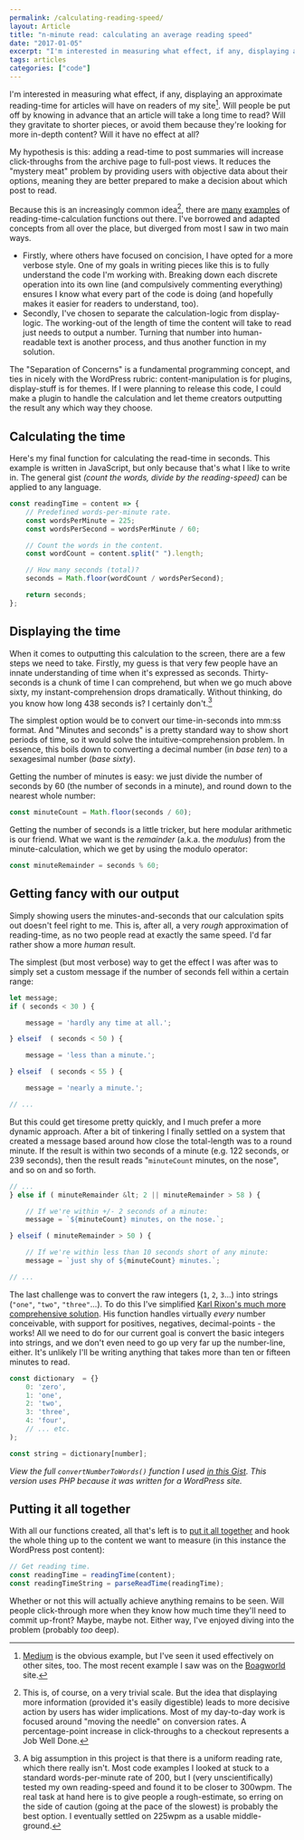 ```yaml
---
permalink: /calculating-reading-speed/
layout: Article
title: "n-minute read: calculating an average reading speed"
date: "2017-01-05"
excerpt: "I'm interested in measuring what effect, if any, displaying an approximate reading-time for articles will have on readers of my site."
tags: articles
categories: ["code"]
---
```


I'm interested in measuring what effect, if any, displaying an approximate reading-time for articles will have on readers of my site[^1]. Will people be put off by knowing in advance that an article will take a long time to read? Will they gravitate to shorter pieces, or avoid them because they're looking for more in-depth content? Will it have no effect at all?

My hypothesis is this: adding a read-time to post summaries will increase click-throughs from the archive page to full-post views. It reduces the "mystery meat" problem by providing users with objective data about their options, meaning they are better prepared to make a decision about which post to read.

Because this is an increasingly common idea[^2], there are [many](http://zurb.com/forrst/posts/Medium_like_estimated_reading_time_in_PHP-G6j) [examples](https://gist.github.com/mynameispj/3170442) of reading-time-calculation functions out there. I've borrowed and adapted concepts from all over the place, but diverged from most I saw in two main ways.

-   Firstly, where others have focused on concision, I have opted for a more verbose style. One of my goals in writing pieces like this is to fully understand the code I'm working with. Breaking down each discrete operation into its own line (and compulsively commenting everything) ensures I know what every part of the code is doing (and hopefully makes it easier for readers to understand, too).
-   Secondly, I've chosen to separate the calculation-logic from display-logic. The working-out of the length of time the content will take to read just needs to output a number. Turning that number into human-readable text is another process, and thus another function in my solution.

The "Separation of Concerns" is a fundamental programming concept, and ties in nicely with the WordPress rubric: content-manipulation is for plugins, display-stuff is for themes. If I were planning to release this code, I could make a plugin to handle the calculation and let theme creators outputting the result any which way they choose.

## Calculating the time

Here's my final function for calculating the read-time in seconds. This example is written in JavaScript, but only because that's what I like to write in. The general gist _(count the words, divide by the reading-speed)_ can be applied to any language.

```js
const readingTime = content => {
    // Predefined words-per-minute rate.
    const wordsPerMinute = 225;
    const wordsPerSecond = wordsPerMinute / 60;

    // Count the words in the content.
    const wordCount = content.split(" ").length;

    // How many seconds (total)?
    seconds = Math.floor(wordCount / wordsPerSecond);

    return seconds;
};
```

## Displaying the time

When it comes to outputting this calculation to the screen, there are a few steps we need to take. Firstly, my guess is that very few people have an innate understanding of time when it's expressed as seconds. Thirty-seconds is a chunk of time I can comprehend, but when we go much above sixty, my instant-comprehension drops dramatically. Without thinking, do you know how long 438 seconds is? I certainly don't.[^3]

The simplest option would be to convert our time-in-seconds into mm:ss format. And "Minutes and seconds" is a pretty standard way to show short periods of time, so it would solve the intuitive-comprehension problem. In essence, this boils down to converting a decimal number (in _base ten_) to a sexagesimal number (_base sixty_).

Getting the number of minutes is easy: we just divide the number of seconds by 60 (the number of seconds in a minute), and round down to the nearest whole number:

```js
const minuteCount = Math.floor(seconds / 60);
```

Getting the number of seconds is a little tricker, but here modular arithmetic is our friend. What we want is the _remainder_ (a.k.a. the _modulus_) from the minute-calculation, which we get by using the modulo operator:

```js
const minuteRemainder = seconds % 60;
```

## Getting fancy with our output

Simply showing users the minutes-and-seconds that our calculation spits out doesn't feel right to me. This is, after all, a very _rough_ approximation of reading-time, as no two people read at exactly the same speed. I'd far rather show a more _human_ result.

The simplest (but most verbose) way to get the effect I was after was to simply set a custom message if the number of seconds fell within a certain range:

```js
let message;
if ( seconds < 30 ) {

    message = 'hardly any time at all.';

} elseif  ( seconds < 50 ) {

    message = 'less than a minute.';

} elseif  ( seconds < 55 ) {

    message = 'nearly a minute.';

// ...
```

But this could get tiresome pretty quickly, and I much prefer a more dynamic approach. After a bit of tinkering I finally settled on a system that created a message based around how close the total-length was to a round minute. If the result is within two seconds of a minute (e.g. 122 seconds, or 239 seconds), then the result reads "`minuteCount` minutes, on the nose", and so on and so forth.

```js
// ...
} else if ( minuteRemainder &lt; 2 || minuteRemainder > 58 ) {

    // If we're within +/- 2 seconds of a minute:
    message = `${minuteCount} minutes, on the nose.`;

} elseif ( minuteRemainder > 50 ) {

    // If we're within less than 10 seconds short of any minute:
    message = `just shy of ${minuteCount} minutes.`;

// ...
```

The last challenge was to convert the raw integers (`1`, `2`, `3`...) into strings (`"one"`, `"two"`, `"three"`...). To do this I've simplified [Karl Rixon's much more comprehensive solution](http://www.karlrixon.co.uk/writing/convert-numbers-to-words-with-php). His function handles virtually _every_ number conceivable, with support for positives, negatives, decimal-points - the works! All we need to do for our current goal is convert the basic integers into strings, and we don't even need to go up very far up the number-line, either. It's unlikely I'll be writing anything that takes more than ten or fifteen minutes to read.

```js
const dictionary  = {}
    0: 'zero',
    1: 'one',
    2: 'two',
    3: 'three',
    4: 'four',
    // ... etc.
);

const string = dictionary[number];
```

_View the full `convertNumberToWords()` function I used [in this Gist](https://gist.github.com/tomhazledine/2964e71499c4fd28e469997933982d52). This version uses PHP because it was written for a WordPress site._

## Putting it all together

With all our functions created, all that's left is to [put it all together](https://gist.github.com/tomhazledine/a5255b16a29ecb9f2ffb515158402f63) and hook the whole thing up to the content we want to measure (in this instance the WordPress post content):

```js
// Get reading time.
const readingTime = readingTime(content);
const readingTimeString = parseReadTime(readingTime);
```

Whether or not this will actually achieve anything remains to be seen. Will people click-through more when they know how much time they'll need to commit up-front? Maybe, maybe not. Either way, I've enjoyed diving into the problem (probably _too_ deep).

[^1]: [Medium](https://medium.com/remys-blog/first-impressions-of-react-ef780fb33a60#.95xzhexqq) is the obvious example, but I've seen it used effectively on other sites, too. The most recent example I saw was on the [Boagworld](https://boagworld.com/design/do-you-make-users-go-ooh) site.
[^2]: This is, of course, on a very trivial scale. But the idea that displaying more information (provided it's easily digestible) leads to more decisive action by users has wider implications. Most of my day-to-day work is focused around "moving the needle" on conversion rates. A percentage-point increase in click-throughs to a checkout represents a Job Well Done.
[^3]: A big assumption in this project is that there is a uniform reading rate, which there really isn't. Most code examples I looked at stuck to a standard words-per-minute rate of 200, but I (very unscientifically) tested my own reading-speed and found it to be closer to 300wpm. The real task at hand here is to give people a rough-estimate, so erring on the side of caution (going at the pace of the slowest) is probably the best option. I eventually settled on 225wpm as a usable middle-ground.
